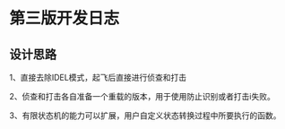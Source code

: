 # 第三版开发日志

## 设计思路

1、直接去除IDEL模式，起飞后直接进行侦查和打击

2、侦查和打击各自准备一个重载的版本，用于使用防止识别或者打击i失败。

3、有限状态机的能力可以扩展，用户自定义状态转换过程中所要执行的函数。
